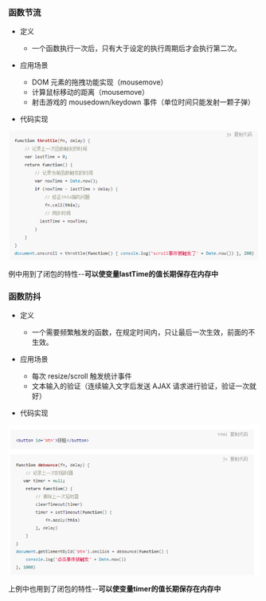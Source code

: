### 函数节流

- 定义
  - 一个函数执行一次后，只有大于设定的执行周期后才会执行第二次。

- 应用场景
  - DOM 元素的拖拽功能实现（mousemove）
  - 计算鼠标移动的距离（mousemove）
  - 射击游戏的 mousedown/keydown 事件（单位时间只能发射一颗子弹）

- 代码实现

![](img/函数节流.png)

例中用到了闭包的特性--**可以使变量lastTime的值长期保存在内存中**

### 函数防抖

- 定义
  - 一个需要频繁触发的函数，在规定时间内，只让最后一次生效，前面的不生效。

- 应用场景
  - 每次 resize/scroll 触发统计事件
  - 文本输入的验证（连续输入文字后发送 AJAX 请求进行验证，验证一次就好）

- 代码实现

![](img/函数防抖.png)

上例中也用到了闭包的特性--**可以使变量timer的值长期保存在内存中**